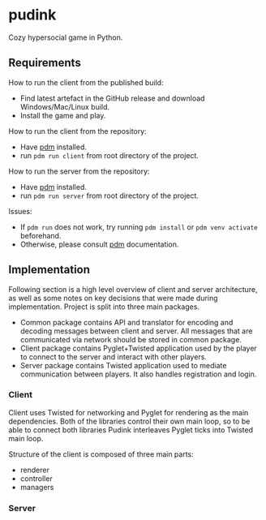 # pudink
Cozy hypersocial game in Python.

## Requirements
How to run the client from the published build:
- Find latest artefact in the GitHub release and download Windows/Mac/Linux build.
- Install the game and play.

How to run the client from the repository:
- Have [pdm](https://pdm-project.org/en/latest/) installed.
- run ```pdm run client``` from root directory of the project.

How to run the server from the repository:
- Have [pdm](https://pdm-project.org/en/latest/) installed.
- run ```pdm run server``` from root directory of the project.

Issues:
- If ```pdm run``` does not work, try running ```pdm install``` or ```pdm venv activate``` beforehand.
- Otherwise, please consult [pdm](https://pdm-project.org/en/latest/) documentation.

## Implementation
Following section is a high level overview of client and server architecture, as well as some notes on key decisions that were made during implementation.
Project is split into three main packages.
- Common package contains API and translator for encoding and decoding messages between client and server. All messages that are communicated via network should be stored in common package.
- Client package contains Pyglet+Twisted application used by the player to connect to the server and interact with other players.
- Server package contains Twisted application used to mediate communication between players. It also handles registration and login.


### Client
Client uses Twisted for networking and Pyglet for rendering as the main dependencies. Both of the libraries control their own main loop,
so to be able to connect both libraries Pudink interleaves Pyglet ticks into Twisted main loop.

Structure of the client is composed of three main parts:
- renderer
- controller
- managers

### Server
